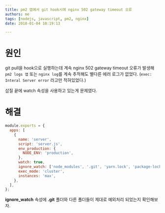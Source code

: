 ```yaml
---
title: pm2 앱에서 git hook시에 nginx 502 gateway timeout 오류
authors: me
tags: [nodejs, javascript, pm2, nginx]
date: 2018-01-04 10:19:13

---
```


# 원인

git pull을 hook으로 실행하는데 계속 nginx 502 gateway timeout 오류가 발생해 `pm2 logs 앱` 또는 `nginx log`를 계속 추적해도 별다른 에러 로그가 없었다. (`exec: Interal Server error` 라고만 적혀있었다.)

삽질 끝에 watch 속성을 사용하고 있는게 문제였다.

# 해결

```js ecosystem.config.js
module.exports = {
  apps: [
    {
      name: 'server',
      script: 'server.js',
      env_production: {
        NODE_ENV: 'production',
      },
      watch: true,
      ignore_watch: ['node_modules', '.git', 'yarn.lock', 'package-lock.json'],
      exec_mode: 'cluster',
      instances: 'max',
    },
  ],
};
```

**ignore_watch** 속성에 **.git** 폴더와 다른 폴더들이 제대로 예외처리 되었는지 확인해보자.
